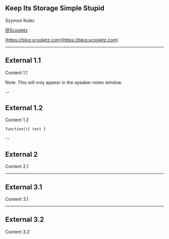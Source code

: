 ## Keep Its Storage Simple Stupid

Szymon Kulec

[@Scooletz](https://twitter.com/Scooletz)

[https://blog.scooletz.com](https://blog.scooletz.com)

---

## External 1.1

Content 1.1

Note: This will only appear in the speaker notes window.

--

## External 1.2

Content 1.2

```
function(){ test }
```

--

## External 2

Content 2.1

---

## External 3.1

Content 3.1

---

## External 3.2

Content 3.2
